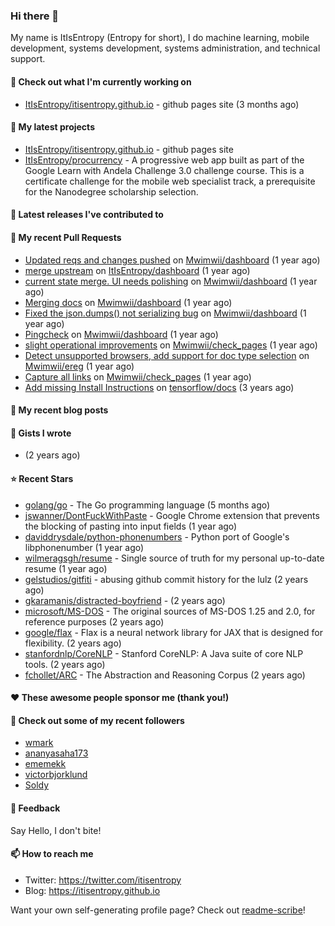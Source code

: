 ### Hi there 👋
My name is ItIsEntropy (Entropy for short), I do machine learning, mobile development, systems development, systems administration, and technical support.
#### 👷 Check out what I'm currently working on

- [ItIsEntropy/itisentropy.github.io](https://github.com/ItIsEntropy/itisentropy.github.io) - github pages site (3 months ago)

#### 🌱 My latest projects

- [ItIsEntropy/itisentropy.github.io](https://github.com/ItIsEntropy/itisentropy.github.io) - github pages site
- [ItIsEntropy/procurrency](https://github.com/ItIsEntropy/procurrency) - A progressive web app built as part of the Google Learn with Andela Challenge 3.0 challenge course. This is a certificate challenge for the mobile web specialist track, a prerequisite for the Nanodegree scholarship selection.

#### 🔭 Latest releases I've contributed to


#### 🔨 My recent Pull Requests

- [Updated reqs and changes pushed](https://github.com/Mwimwii/dashboard/pull/7) on [Mwimwii/dashboard](https://github.com/Mwimwii/dashboard) (1 year ago)
- [merge upstream](https://github.com/ItIsEntropy/dashboard/pull/4) on [ItIsEntropy/dashboard](https://github.com/ItIsEntropy/dashboard) (1 year ago)
- [current state merge. UI needs polishing](https://github.com/Mwimwii/dashboard/pull/5) on [Mwimwii/dashboard](https://github.com/Mwimwii/dashboard) (1 year ago)
- [Merging docs](https://github.com/Mwimwii/dashboard/pull/4) on [Mwimwii/dashboard](https://github.com/Mwimwii/dashboard) (1 year ago)
- [Fixed the json.dumps() not serializing bug](https://github.com/Mwimwii/dashboard/pull/3) on [Mwimwii/dashboard](https://github.com/Mwimwii/dashboard) (1 year ago)
- [Pingcheck](https://github.com/Mwimwii/dashboard/pull/1) on [Mwimwii/dashboard](https://github.com/Mwimwii/dashboard) (1 year ago)
- [slight operational improvements](https://github.com/Mwimwii/check_pages/pull/2) on [Mwimwii/check_pages](https://github.com/Mwimwii/check_pages) (1 year ago)
- [Detect unsupported browsers, add support for doc type selection](https://github.com/Mwimwii/ereg/pull/1) on [Mwimwii/ereg](https://github.com/Mwimwii/ereg) (1 year ago)
- [Capture all links](https://github.com/Mwimwii/check_pages/pull/1) on [Mwimwii/check_pages](https://github.com/Mwimwii/check_pages) (1 year ago)
- [Add missing Install Instructions](https://github.com/tensorflow/docs/pull/419) on [tensorflow/docs](https://github.com/tensorflow/docs) (3 years ago)


#### 📜 My recent blog posts


#### 📓 Gists I wrote

- [](https://gist.github.com/a59eb254db10814de1b48520ad35f9df) (2 years ago)

#### ⭐ Recent Stars

- [golang/go](https://github.com/golang/go) - The Go programming language (5 months ago)
- [jswanner/DontFuckWithPaste](https://github.com/jswanner/DontFuckWithPaste) - Google Chrome extension that prevents the blocking of pasting into input fields (1 year ago)
- [daviddrysdale/python-phonenumbers](https://github.com/daviddrysdale/python-phonenumbers) - Python port of Google&#39;s libphonenumber (1 year ago)
- [wilmeragsgh/resume](https://github.com/wilmeragsgh/resume) - Single source of truth for my personal up-to-date resume (1 year ago)
- [gelstudios/gitfiti](https://github.com/gelstudios/gitfiti) - abusing github commit history for the lulz (2 years ago)
- [gkaramanis/distracted-boyfriend](https://github.com/gkaramanis/distracted-boyfriend) -  (2 years ago)
- [microsoft/MS-DOS](https://github.com/microsoft/MS-DOS) - The original sources of MS-DOS 1.25 and 2.0, for reference purposes (2 years ago)
- [google/flax](https://github.com/google/flax) - Flax is a neural network library for JAX that is designed for flexibility. (2 years ago)
- [stanfordnlp/CoreNLP](https://github.com/stanfordnlp/CoreNLP) - Stanford CoreNLP: A Java suite of core NLP tools. (2 years ago)
- [fchollet/ARC](https://github.com/fchollet/ARC) - The Abstraction and Reasoning Corpus (2 years ago)

#### ❤️ These awesome people sponsor me (thank you!)


#### 👯 Check out some of my recent followers

- [wmark](https://github.com/wmark)
- [ananyasaha173](https://github.com/ananyasaha173)
- [ememekk](https://github.com/ememekk)
- [victorbjorklund](https://github.com/victorbjorklund)
- [Soldy](https://github.com/Soldy)

#### 💬 Feedback

Say Hello, I don't bite!

#### 📫 How to reach me

- Twitter: https://twitter.com/itisentropy
- Blog: https://itisentropy.github.io

Want your own self-generating profile page? Check out [readme-scribe](https://github.com/muesli/readme-scribe)!